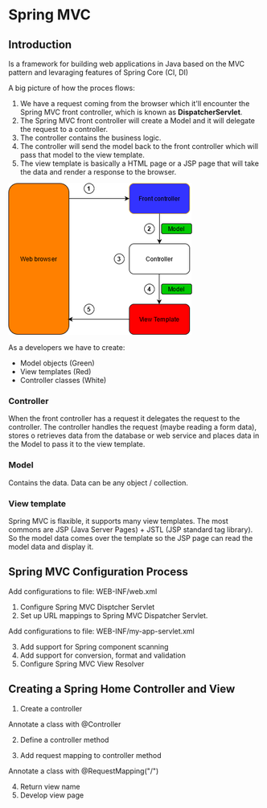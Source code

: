 # Spring MVC

## Introduction

Is a framework for building web applications in Java based on the MVC pattern and levaraging features of Spring Core (CI, DI)

A big picture of how the proces flows:

1. We have a request coming from the browser which it'll encounter the Spring MVC front controller, which is known as **DispatcherServlet**.
2. The Spring MVC front controller will create a Model and it will delegate the request to a controller.
3. The controller contains the business logic.
4. The controller will send the model back to the front controller which will pass that model to the view template.
5. The view template is basically a HTML page or a JSP page that will take the data and render a response to the browser.

<img style="float: center;" src="https://github.com/mikedr/SpringMVC/blob/main/Images/001-MVCdiagram.png">

As a developers we have to create:

* Model objects (Green)
* View templates (Red)
* Controller classes (White)

### Controller

When the front controller has a request it delegates the request to the controller. The controller handles the request (maybe reading a form data), stores o retrieves data from the database or web service and places data in the Model to pass it to the view template. 

### Model

Contains the data. Data can be any object / collection.

### View template

Spring MVC is flaxible, it supports many view templates. The most commons are JSP (Java Server Pages) + JSTL (JSP standard tag library). So the model data comes over the template so the JSP page can read the model data and display it. 

## Spring MVC Configuration Process

Add configurations to file: WEB-INF/web.xml

1. Configure Spring MVC Disptcher Servlet
2. Set up URL mappings to Spring MVC Dispatcher Servlet.

Add configurations to file: WEB-INF/my-app-servlet.xml

3. Add support for Spring component scanning
4. Add support for conversion, format and validation
5. Configure Spring MVC View Resolver

## Creating a Spring Home Controller and View

1. Create a controller

Annotate a class with @Controller

2. Define a controller method

3. Add request mapping to controller method

Annotate a class with @RequestMapping("/")

4. Return view name
5. Develop view page